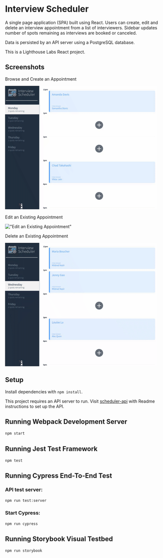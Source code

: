 # Interview Scheduler
A single page application (SPA) built using React. Users can create, edit and delete an interview appointment from a list of interviewers. Sidebar updates number of spots remaining as interviews are booked or canceled.

Data is persisted by an API server using a PostgreSQL database.

This is a Lighthouse Labs React project.

## Screenshots

Browse and Create an Appointment

!["Browse and Create Appointment"](https://github.com/jyxgao/scheduler/blob/master/docs/browse-to-create.gif?raw=true)

Edit an Existing Appointment

!["Edit an Existing Appointment"](https://github.com/jyxgao/scheduler/blob/master/docs/edit.gif?raw=true)

Delete an Existing Appointment

!["Delete an Existing Appointment"](https://github.com/jyxgao/scheduler/blob/master/docs/delete.gif?raw=true)


## Setup

Install dependencies with `npm install`.

This project requires an API server to run. Visit [scheduler-api](https://github.com/lighthouse-labs/scheduler-api) with Readme instructions to set up the API.


## Running Webpack Development Server

```sh
npm start
```

## Running Jest Test Framework

```sh
npm test
```
## Running Cypress End-To-End Test 

  ### API test server: 
  ```sh
  npm run test:server
  ```
  ### Start Cypress:
  ```sh
  npm run cypress
  ```
## Running Storybook Visual Testbed

```sh
npm run storybook
```
